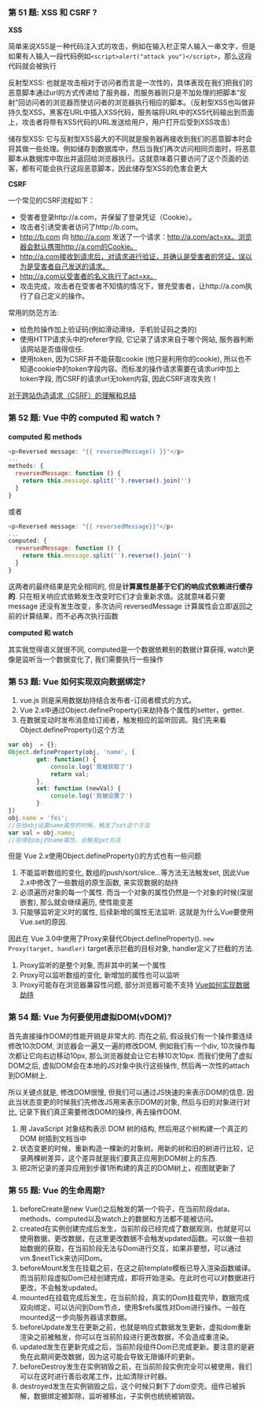 ### 第 51 题: XSS 和 CSRF ?

**XSS**

简单来说XSS是一种代码注入式的攻击，例如在输入栏正常人输入一串文字，但是如果有人输入一段代码例如`<script>alert("attack you")</script>`，那么这段代码就会被执行

反射型XSS: 也就是攻击相对于访问者而言是一次性的，具体表现在我们把我们的恶意脚本通过url的方式传递给了服务器，而服务器则只是不加处理的把脚本“反射”回访问者的浏览器而使访问者的浏览器执行相应的脚本。（反射型XSS也叫做非持久型XSS，黑客在URL中插入XSS代码，服务端将URL中的XSS代码输出到页面上，攻击者将带有XSS代码的URL发送给用户，用户打开后受到XSS攻击）

储存型XSS: 它与反射型XSS最大的不同就是服务器再接收到我们的恶意脚本时会将其做一些处理。例如储存到数据库中，然后当我们再次访问相同页面时，将恶意脚本从数据库中取出并返回给浏览器执行。这就意味着只要访问了这个页面的访客，都有可能会执行这段恶意脚本，因此储存型XSS的危害会更大



**CSRF**

一个常见的CSRF流程如下：
+ 受害者登录http://a.com，并保留了登录凭证（Cookie）。
+ 攻击者引诱受害者访问了http://b.com。
+ http://b.com 向 http://a.com 发送了一个请求：http://a.com/act=xx。浏览器会默认携带http://a.com的Cookie。
+ http://a.com接收到请求后，对请求进行验证，并确认是受害者的凭证，误以为是受害者自己发送的请求。
+ http://a.com以受害者的名义执行了act=xx。
+ 攻击完成，攻击者在受害者不知情的情况下，冒充受害者，让http://a.com执行了自己定义的操作。

常用的防范方法:
+ 给危险操作加上验证码(例如滑动滑块、手机验证码之类的)
+ 使用HTTP请求头中的referer字段, 它记录了请求来自于哪个网站, 服务器判断该网站是否值得信任.
+ 使用token, 因为CSRF并不能获取cookie (他只是利用你的cookie), 所以也不知道cookie中的token字段内容。而标准的操作请求需要在请求url中加上token字段, 而CSRF的请求url无token内容, 因此CSRF进攻失败！

[对于跨站伪造请求（CSRF）的理解和总结](https://zhuanlan.zhihu.com/p/37293032)



### 第 52 题: Vue 中的 computed 和 watch ?

**computed 和 methods**

```javascript
<p>Reversed message: "{{ reversedMessage() }}"</p>
...
methods: {
  reversedMessage: function () {
    return this.message.split('').reverse().join('')
  }
}

```
或者
```javascript
<p>Reversed message: "{{ reversedMessage}}"</p>
...
computed: {
  reversedMessage: function () {
    return this.message.split('').reverse().join('')
  }
}
```
这两者的最终结果是完全相同的, 但是**计算属性是基于它们的响应式依赖进行缓存的**. 只在相关响应式依赖发生改变时它们才会重新求值。这就意味着只要 message 还没有发生改变，多次访问 reversedMessage 计算属性会立即返回之前的计算结果，而不必再次执行函数

**computed 和 watch**

其实我觉得语义就很不同, computed是一个数据依赖别的数据计算获得, watch更像是监听当一个数据变化了, 我们需要执行一些操作



### 第 53 题: Vue 如何实现双向数据绑定?

1. vue.js 则是采用数据劫持结合发布者-订阅者模式的方式。
2. Vue 2.x中通过Object.defineProperty()来劫持各个属性的setter，getter.
3. 在数据变动时发布消息给订阅者，触发相应的监听回调。我们先来看Object.defineProperty()这个方法
```javascript
var obj  = {};
Object.defineProperty(obj, 'name', {
        get: function() {
            console.log('我被获取了')
            return val;
        },
        set: function (newVal) {
            console.log('我被设置了')
        }
})
obj.name = 'fei';
//在给obj设置name属性的时候，触发了set这个方法
var val = obj.name;
//在得到obj的name属性，会触发get方法

```

但是 Vue 2.x使用Object.defineProperty()的方式也有一些问题
1. 不能监听数组的变化, 数组的push/sort/slice...等方法无法触发set, 因此Vue 2.x中修改了一些数组的原生函数, 来实现数据的劫持
2. 必须遍历对象的每一个属性. 而当一个对象的属性仍然是一个对象的时候(深层嵌套), 那么就会继续遍历, 使性能变差
3. 只能够监听定义时的属性, 后续新增的属性无法监听. 这就是为什么Vue要使用Vue.set的原因.

因此在 Vue 3.0中使用了Proxy来替代Object.defineProperty(). `new Proxy(target, handler)` target表示拦截的目标对象, handler定义了拦截的方法.
1. Proxy监听的是整个对象, 而非其中的某一个属性
2. Proxy可以监听数组的变化, 新增加的属性也可以监听
3. Proxy可能存在浏览器兼容性问题, 部分浏览器可能不支持
[Vue如何实现数据劫持](https://zhuanlan.zhihu.com/p/111591503)



### 第 54 题: Vue 为何要使用虚拟DOM(vDOM)?

首先直接操作DOM的性能开销是非常大的. 而在之前, 假设我们有一个操作要连续修改10次DOM, 浏览器会一遍又一遍的修改DOM, 例如我们有一个div, 10次操作每次都让它向右边移动10px, 那么浏览器就会让它右移10次10px. 而我们使用了虚拟DOM之后, 虚拟DOM会在本地的JS对象中执行这些操作, 然后再一次性的attach到DOM树上.

所以关键点就是, 修改DOM很慢, 但我们可以通过JS快速的来表示DOM的信息. 因此当状态变更的时候我们先修改JS用来表示DOM的对象, 然后与旧的对象进行对比, 记录下我们真正需要修改DOM的操作, 再去操作DOM.
1. 用 JavaScript 对象结构表示 DOM 树的结构, 然后用这个树构建一个真正的 DOM 树插到文档当中
2. 状态变更的时候，重新构造一棵新的对象树。用新的树和旧的树进行比较，记录两棵树差异，这个差异就是我们要真正应用到DOM树上的东西.
3. 把2所记录的差异应用到步骤1所构建的真正的DOM树上，视图就更新了


### 第 55 题: Vue 的生命周期?

1. beforeCreate是new Vue()之后触发的第一个钩子，在当前阶段data、methods、computed以及watch上的数据和方法都不能被访问。
2. created在实例创建完成后发生，当前阶段已经完成了数据观测，也就是可以使用数据，更改数据，在这里更改数据不会触发updated函数。可以做一些初始数据的获取，在当前阶段无法与Dom进行交互，如果非要想，可以通过vm.$nextTick来访问Dom。
3. beforeMount发生在挂载之前，在这之前template模板已导入渲染函数编译。而当前阶段虚拟Dom已经创建完成，即将开始渲染。在此时也可以对数据进行更改，不会触发updated。 
4. mounted在挂载完成后发生，在当前阶段，真实的Dom挂载完毕，数据完成双向绑定，可以访问到Dom节点，使用$refs属性对Dom进行操作。一般在mounted这一步向服务器请求数据。
5. beforeUpdate发生在更新之前，也就是响应式数据发生更新，虚拟dom重新渲染之前被触发，你可以在当前阶段进行更改数据，不会造成重渲染。
6. updated发生在更新完成之后，当前阶段组件Dom已完成更新。要注意的是避免在此期间更改数据，因为这可能会导致无限循环的更新。 
7. beforeDestroy发生在实例销毁之前，在当前阶段实例完全可以被使用，我们可以在这时进行善后收尾工作，比如清除计时器。
8. destroyed发生在实例销毁之后，这个时候只剩下了dom空壳。组件已被拆解，数据绑定被卸除，监听被移出，子实例也统统被销毁。